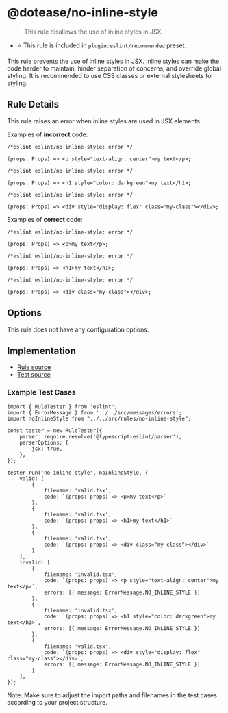 # @dotease/no-inline-style

> This rule disallows the use of inline styles in JSX.

- ⭐️ This rule is included in `plugin:eslint/recommended` preset.

This rule prevents the use of inline styles in JSX. Inline styles can make the code harder to maintain, hinder separation of concerns, and override global styling. It is recommended to use CSS classes or external stylesheets for styling.

## Rule Details

This rule raises an error when inline styles are used in JSX elements.

Examples of **incorrect** code:

```tsx
/*eslint eslint/no-inline-style: error */

(props: Props) => <p style="text-align: center">my text</p>;
```

```tsx
/*eslint eslint/no-inline-style: error */

(props: Props) => <h1 style="color: darkgreen">my text</h1>;
```

```tsx
/*eslint eslint/no-inline-style: error */

(props: Props) => <div style="display: flex" class="my-class"></div>;
```

Examples of **correct** code:

```tsx
/*eslint eslint/no-inline-style: error */

(props: Props) => <p>my text</p>;
```

```tsx
/*eslint eslint/no-inline-style: error */

(props: Props) => <h1>my text</h1>;
```

```tsx
/*eslint eslint/no-inline-style: error */

(props: Props) => <div class="my-class"></div>;
```

## Options

This rule does not have any configuration options.

## Implementation

- [Rule source](../../src/rules/no-inline-style.ts)
- [Test source](../../tests/rules/no-inline-style.ts)

### Example Test Cases

```tsx
import { RuleTester } from 'eslint';
import { ErrorMessage } from '../../src/messages/errors';
import noInlineStyle from "../../src/rules/no-inline-style";

const tester = new RuleTester({
    parser: require.resolve('@typescript-eslint/parser'),
    parserOptions: {
        jsx: true,
    },
});

tester.run('no-inline-style', noInlineStyle, {
    valid: [
        {
            filename: 'valid.tsx',
            code: `(props: props) => <p>my text</p>`
        },
        {
            filename: 'valid.tsx',
            code: `(props: props) => <h1>my text</h1>`
        },
        {
            filename: 'valid.tsx',
            code: `(props: props) => <div class="my-class"></div>`
        }
    ],
    invalid: [
        {
            filename: 'invalid.tsx',
            code: `(props: props) => <p style="text-align: center">my text</p>`,
            errors: [{ message: ErrorMessage.NO_INLINE_STYLE }]
        },
        {
            filename: 'invalid.tsx',
            code: `(props: props) => <h1 style="color: darkgreen">my text</h1>`,
            errors: [{ message: ErrorMessage.NO_INLINE_STYLE }]
        },
        {
            filename: 'valid.tsx',
            code: `(props: props) => <div style="display: flex" class="my-class"></div>`,
            errors: [{ message: ErrorMessage.NO_INLINE_STYLE }]
        }
    ],
});
```

Note: Make sure to adjust the import paths and filenames in the test cases according to your project structure.